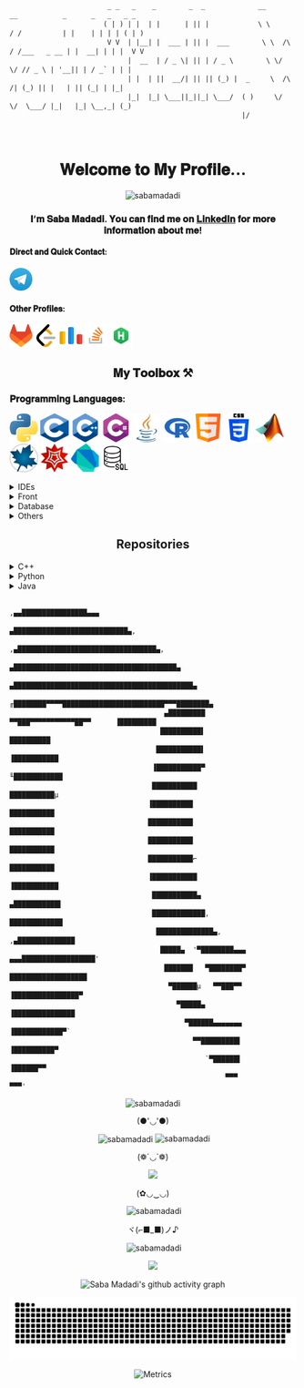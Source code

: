 ``````
                                                     
                        _ _   _    _        _  _             __          __           _      _   _   _ _ 
                       ( | ) | |  | |      | || |            \ \        / /          | |    | | | | ( | )
                        V V  | |__| |  ___ | || |  ___        \ \  /\  / /___   _ __ | |  __| | | |  V V 
                             |  __  | / _ \| || | / _ \        \ \/  \/ // _ \ | '__|| | / _` | | |      
                             | |  | ||  __/| || || (_) |  _     \  /\  /| (_) || |   | || (_| | |_|      
                             |_|  |_| \___||_||_| \___/  ( )     \/  \/  \___/ |_|   |_| \__,_| (_)      
                                                         |/                                              
                                                                             
                       
``````     
<h1 align="center" title="Happy to see you here :)"> 𝐖𝐞𝐥𝐜𝐨𝐦𝐞 𝐭𝐨 𝐌𝐲 𝐏𝐫𝐨𝐟𝐢𝐥𝐞... </h1>
<p align="center"> <img src="https://komarev.com/ghpvc/?username=sabamadadi&label=Profile%20views&color=0e75b6&style=flat" alt="sabamadadi" /> </p>
<h3 align="center">𝐈’𝐦 𝐒𝐚𝐛𝐚 𝐌𝐚𝐝𝐚𝐝𝐢. 𝐘𝐨𝐮 𝐜𝐚𝐧 𝐟𝐢𝐧𝐝 𝐦𝐞 𝐨𝐧 <a href="https://www.linkedin.com/in/sabamadadi" target="_blank">𝐋𝐢𝐧𝐤𝐞𝐝𝐈𝐧</a> 𝐟𝐨𝐫 𝐦𝐨𝐫𝐞 𝐢𝐧𝐟𝐨𝐫𝐦𝐚𝐭𝐢𝐨𝐧 𝐚𝐛𝐨𝐮𝐭 𝐦𝐞! </h3>



<h4 align="left" title=""> 𝐃𝐢𝐫𝐞𝐜𝐭 𝐚𝐧𝐝 𝐐𝐮𝐢𝐜𝐤 𝐂𝐨𝐧𝐭𝐚𝐜𝐭: </h4> <a href="https://t.me/sabamadadi24"> <img src="Icons/Telegram.webp" alt="blender" width="40" height="40"/></a>

<h4 align="left" title=""> 𝐎𝐭𝐡𝐞𝐫 𝐏𝐫𝐨𝐟𝐢𝐥𝐞𝐬: </h4>
  
<a href="https://gitlab.com/sabamadadi1"> <img src="Icons/GL.png" alt="blender" width="40" height="40"/></a> <a href="https://leetcode.com/sabamadadi/"> <img src="Icons/Leetcode.webp" alt="blender" width="40" height="40"/></a> <a href="https://codeforces.com/profile/sabamadadi"> <img src="Icons/Code Forces.webp" alt="blender" width="40" height="40"/></a> <a href="https://stackoverflow.com/users/21433236/saba-madadi"> <img src="Icons/Stack Overflow.png" alt="blender" width="40" height="40"/></a> <a href="https://www.hackerrank.com/sabamadadi9?hr_r=1"> <img src="Icons/HR.png" alt="blender" width="40" height="40"/></a>



<h2 align="center" title=""> 𝐌𝐲 𝐓𝐨𝐨𝐥𝐛𝐨𝐱 ⚒️ </h2>
<h3 align="left" title=""> 𝐏𝐫𝐨𝐠𝐫𝐚𝐦𝐦𝐢𝐧𝐠 𝐋𝐚𝐧𝐠𝐮𝐚𝐠𝐞𝐬: </h3>

<a> <img src="Icons/Python.png" alt="blender" width="50" height="50"/> </a> <a target="_blank" rel="noreferrer"> <img src="Icons/C (PL).png" alt="blender" width="50" height="50"/> </a>  <a> <img src="Icons/C++.png" alt="blender" width="50" height="50"/> </a> <a> <img src="Icons/Csharp.png" alt="blender" width="50" height="50"/> </a> <a> <img src="Icons/Java.png" alt="blender" width="50" height="50"/> </a> <a> <img src="Icons/R.png" alt="blender" width="50" height="50"/> </a> <a> <img src="Icons/Html.png" alt="blender" width="50" height="50"/> </a> <a > <img src="Icons/CSS.png" alt="blender" width="50" height="50"/> </a> <a> <img src="Icons/Matlab.png" alt="blender" width="50" height="50"/> </a> <a> <img src="Icons/Maple.png" alt="blender" width="50" height="50"/> </a> <a> <img src="Icons/WM.webp" alt="blender" width="50" height="50"/> </a> <a> <img src="Icons/Dart.png" alt="blender" width="50" height="50"/> </a> <a> <img src="Icons/SQL.png" alt="blender" width="50" height="50"/> </a>

<details> <summary> IDEs </summary> 
<br>
<p align="left"> <a href="https://jupyter.org/" target="_blank" rel="noreferrer"> <img src="Icons/Jupyter.png" alt="blender" width="50" height="50"/> </a>  <a href="https://www.jetbrains.com/pycharm/" target="_blank" rel="noreferrer"> <img src="Icons/PyCharm.png" alt="blender" width="50" height="50"/> </a> <a href="https://code.visualstudio.com/" target="_blank" rel="noreferrer"> <img src="Icons/VS.png" alt="blender" width="50" height="50"/> </a>  <a href="https://www.jetbrains.com/clion/" target="_blank" rel="noreferrer"> <img src="Icons/CLion.png" alt="blender" width="50" height="50"/> </a> <a href="https://www.bloodshed.net/" target="_blank" rel="noreferrer"> <img src="Icons/DEV.png" alt="blender" width="50" height="50"/> </a> <a href="https://www.jetbrains.com/idea/" target="_blank" rel="noreferrer"> <img src="Icons/IJ.png" alt="blender" width="50" height="50"/> </a> <a href="https://www.sublimetext.com/" target="_blank" rel="noreferrer"> <img src="Icons/Sublime Text.png" alt="blender" width="50" height="50"/> </a> <a href="https://posit.co/download/rstudio-desktop/" target="_blank" rel="noreferrer"> <img src="Icons/Rstudio.png" alt="blender" width="50" height="50"/> </a> <a href="https://github.blog/2022-06-08-sunsetting-atom/" target="_blank" rel="noreferrer"> <img src="Icons/Atom.png" alt="blender" width="50" height="50"/> </a> <a href="https://colab.google/" target="_blank" rel="noreferrer"> <img src="Icons/Colab.png" alt="blender" width="50" height="50"/> </a> </details>

<details> <summary> Front </summary> 
<br>
<p align="left"> <a href="https://www.sfml-dev.org/" target="_blank" rel="noreferrer"> <img src="Icons/SFML.png" alt="blender" width="50" height="50"/> </a> <a href="https://gluonhq.com/products/scene-builder/" target="_blank" rel="noreferrer"> <img src="Icons/Scene Builder.webp" alt="blender" width="50" height="50"/> </a> <a href="https://openjfx.io/" target="_blank" rel="noreferrer"> <img src="Icons/JavaFX.png" alt="blender" width="50" height="50"/> </a> <a href="https://www.javatpoint.com/java-swing" target="_blank" rel="noreferrer"> <img src="Icons/Swing.png" alt="blender" width="50" height="50"/> </a> <a href="https://www.qt.io/" target="_blank" rel="noreferrer"> <img src="Icons/QT.png" alt="blender" width="50" height="50"/> </a> </details>

<details> <summary> Database </summary> 
<br>
<p align="left"> <a href="https://www.pgadmin.org/" target="_blank" rel="noreferrer"> <img src="Icons/pgAdmin.png" alt="blender" width="50" height="50"/> </a> <a href="https://www.mongodb.com/" target="_blank" rel="noreferrer"> <img src="Icons/Mongo.png" alt="blender" width="50" height="50"/> </a></details>

<details> <summary> Others </summary>
<br>
<p align="left"> <a href="https://www.android.com/" target="_blank" rel="noreferrer"> <img src="Icons/Android.png" alt="blender" width="50" height="50"/> </a>        <a href="https://www.office.com/" target="_blank" rel="noreferrer"> <img src="Icons/Office.png" alt="blender" width="50" height="50"/> </a> <a href="https://app.diagrams.net/" target="_blank" rel="noreferrer"> <img src="Icons/Diagrams.png" alt="blender" width="50" height="50"/> </a>  <a href="https://flutter.dev/" target="_blank" rel="noreferrer"> <img src="Icons/Flutter.png" alt="blender" width="50" height="50"/> </a>  <a href="https://www.docker.com/" target="_blank" rel="noreferrer"> <img src="Icons/Docker.png" alt="blender" width="50" height="50"/> </a>   <a href="https://www.microsoft.com/en-us/windows?r=1" target="_blank" rel="noreferrer"> <img src="Icons/Windows.png" alt="blender" width="50" height="50"/> </a>  <a href="https://maven.apache.org/" target="_blank" rel="noreferrer"> <img src="Icons/Maven.jpg" alt="blender" width="50" height="50"/> </a>  <a href="https://gradle.org/" target="_blank" rel="noreferrer"> <img src="Icons/Gradle.png" alt="blender" width="50" height="50"/> </a>  <a href="https://kernel.org/" target="_blank" rel="noreferrer"> <img src="Icons/Linux.png" alt="blender" width="50" height="50"/> </a></details>
  




<h2 align="center" > Repositories </h2>

<details> <summary> C++ </summary>
<br>
<a href="https://github.com/sabamadadi/Pac-Man"> <img alt="Repository Card" src="https://img.shields.io/static/v1?label=BP Final Project&message=Pac-Man&color=blue&logo=github"> </a> <a href="https://github.com/sabamadadi/MelodyHub"> <img alt="Repository Card" src="https://img.shields.io/static/v1?label=AP Final Project&message=MelodyHub&color=blue&logo=github"> </a></details> 

<details> <summary> Python </summary>
<br>
<a href="https://github.com/sabamadadi/MelodyHub"> <img alt="Repository Card" src="https://img.shields.io/static/v1?label=AP Final Project&message=MelodyHub&color=yellow&logo=github"> </a> </details>

<details> <summary> Java </summary>
<br>  
<a href="https://github.com/sabamadadi/MelodyHub"> <img alt="Repository Card" src="https://img.shields.io/static/v1?label=AP Final Project&message=MelodyHub&color=orange&logo=github"> </a> </details>

                             
                             
                                                         ,▄▄████████████████▄▄▄
                                                     ▄████████████████████████████▄,
                                                 ,▄██████████████████████████████████▄,
                                               ▄████████████████████████████████████████▄
                                             ▄████████████████████████████████████████████▄
                                           ╓████████▀▀▀▀█████████████████████████▀▀▀████████▄
                                          ▄█████████      ▀▀███▀▀▀▀▀▀▀▀▀▀▀██▀▀      ▐█████████
                                         ██████████▌                                 ██████████
                                        ███████████▌                                ▐███████████
                                       ▐███████████▀                                ╙████████████
                                       ███████████                                    ███████████µ
                                      ▐██████████                                      ███████████
                                      ███████████                                      ███████████
                                      ███████████                                      ███████████
                                      ███████████⌐                                     ███████████
                                      ▐███████████                                    ▐███████████
                                       ███████████▄                                  ▄███████████▌
                                       █████████████,                               █████████████
                                        ██████████████▄,                        ,▄██████████████
                                         █████▄  '▀████████▄▄▄            ▄▄▄██████████████████'
                                          ███████   ▀████████▀             ███████████████████
                                           ▀██████µ   ▀▀███▀▀              ▐████████████████▀
                                             ▀█████▄                       ▐███████████████
                                               ▀██████▄▄▄▄▄▄▄              ▐████████████▀`
                                                 ▀▀█████████▌              ▐██████████▀
                                                    `▀██████▌              ▐██████▀▀
                                                         ▀▀▀                ▀▀▀'
                             

    
<p align="center"><img src="https://github-readme-streak-stats.herokuapp.com/?user=sabamadadi&" alt="sabamadadi" /></p>


<p align="center"> (●'◡'●) </p>

  <p align="center">&nbsp;<img src="https://github-readme-stats.vercel.app/api?username=sabamadadi&theme=dark&hide_border=false&include_all_commits=true&count_private=true" alt="sabamadadi"  align="center">&nbsp;<img src="https://github-readme-stats.vercel.app/api/top-langs/?username=sabamadadi&theme=dark&hide_border=false&include_all_commits=true&count_private=true&layout=compact" alt="sabamadadi" /></p>

<p align="center"> (❁´◡`❁) </p>
  
<p align="center">
  <img width="500" src="GIFs/End.gif" />
</p>
  
<p align="center"> (✿◡‿◡) </p>

<p align="center">&nbsp;<img src="https://quotes-github-readme.vercel.app/api?type=horizontal&theme=radical" alt="sabamadadi" /></p>

<p align="center"> ヾ(⌐■_■)ノ♪ </p>

<p align="center">&nbsp;<img src="https://github-contributor-stats.vercel.app/api?username=sabamadadi&limit=5&theme=dark&combine_all_yearly_contributions=true" alt="sabamadadi" /></p>

<p align="center">
  <img src="https://github-profile-trophy.vercel.app/?username=sabamadadi&theme=discord"></p>

<div align="center"> 


![Saba Madadi's github activity graph](https://github-readme-activity-graph.vercel.app/graph?username=sabamadadi&bg_color=121214&color=04d361&line=8257e5&point=04d361&area=true&hide_border=true)
</div>

<div align="center">
  <a href="#">
  <img  src="https://github.com/1999AZZAR/1999AZZAR/blob/main/resources/img/grid-snake.svg"
       alt="snake" /></a>
</div>



<p align="center">
  
  <img src="https://metrics.lecoq.io/sabamadadi?template=terminal&isocalendar=1&languages=1&achievements=1&lines=1&stars=1&habits=1&followup=1&people=1&sponsors=1&repositories=1&introduction=1&projects=1&gists=1&code=1&activity=1&notable=1&pagespeed=1&stackoverflow=1&leetcode=1&fortune=1&base=header%2C%20activity%2C%20community%2C%20repositories%2C%20metadata&base.indepth=false&base.hireable=false&base.skip=false&repositories.batch=100&repositories.forks=false&repositories.affiliations=owner&isocalendar=false&isocalendar.duration=full-year&languages=false&languages.limit=8&languages.threshold=0%25&languages.other=false&languages.colors=github&languages.sections=most-used&languages.indepth=false&languages.analysis.timeout=15&languages.analysis.timeout.repositories=7.5&languages.categories=markup%2C%20programming&languages.recent.categories=markup%2C%20programming&languages.recent.load=300&languages.recent.days=14&lines=false&lines.sections=base&lines.repositories.limit=4&lines.history.limit=1&stars=false&stars.limit=4&habits=false&habits.from=200&habits.days=14&habits.facts=true&habits.charts=false&habits.charts.type=classic&habits.trim=false&habits.languages.limit=8&habits.languages.threshold=0%25&followup=false&followup.sections=repositories&followup.indepth=false&followup.archived=true&people=false&people.limit=24&people.identicons=false&people.identicons.hide=false&people.size=28&people.types=followers%2C%20following&people.shuffle=false&sponsors=false&sponsors.sections=goal%2C%20list%2C%20about&sponsors.past=false&sponsors.size=24&sponsors.title=Sponsor%20Me!&repositories=false&repositories.pinned=0&repositories.starred=0&repositories.random=0&repositories.order=featured%2C%20pinned%2C%20starred%2C%20random&achievements=false&achievements.threshold=C&achievements.secrets=true&achievements.display=detailed&achievements.limit=0&notable=false&notable.from=organization&notable.repositories=false&notable.indepth=false&notable.types=commit&notable.self=false&activity=false&activity.limit=5&activity.load=300&activity.days=14&activity.visibility=all&activity.timestamps=false&activity.filter=all&code=false&code.lines=12&code.load=400&code.days=3&code.visibility=public&gists=false&projects=false&projects.limit=4&projects.descriptions=false&introduction=false&introduction.title=true&pagespeed=false&pagespeed.url=.sabamadadi.github.com&pagespeed.detailed=false&pagespeed.screenshot=false&pagespeed.pwa=false&stackoverflow=false&stackoverflow.user=21433236&stackoverflow.sections=answers-top%2C%20questions-recent&stackoverflow.limit=2&stackoverflow.lines=4&stackoverflow.lines.snippet=2&leetcode=false&leetcode.user=sabamadadi&leetcode.sections=solved&leetcode.limit.skills=10&leetcode.limit.recent=2&fortune=false&config.timezone=Asia%2FTehran" alt="Metrics">
</p>

